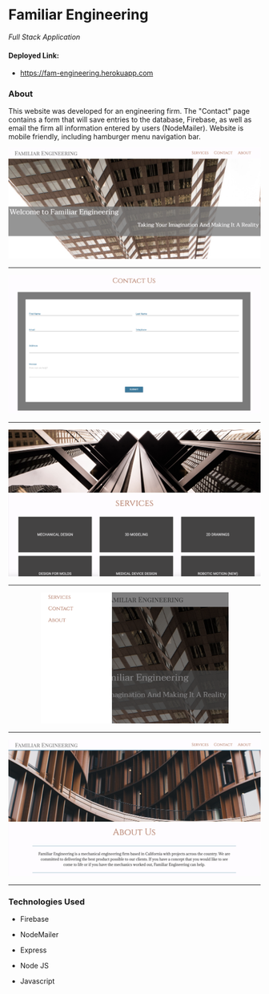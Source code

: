 

#  Familiar Engineering 
 _Full Stack Application_

#### Deployed Link:
* https://fam-engineering.herokuapp.com

### About

This website was developed for an engineering firm. The "Contact" page contains a form that will save entries to the database, Firebase, as well as email the firm all information entered by users (NodeMailer). Website is mobile friendly, including hamburger menu navigation bar. 

<p align="center"><img src="./public/images/FamScrnSht1.png" alt=“Scrape Preview Top” width="675"></p>

***

<p align="center"><img src="./public/images/FamScrnSht2.png" alt=“Scrape Preview Top” width="675"></p>

***

<p align="center"><img src="./public/images/FamScrnSht3.png" alt=“Scrape Preview Top” width="675"></p>

***

<p align="center"><img src="./public/images/FamScrnSht4.png" alt=“Scrape Preview Top” width="375"></p>

***

<p align="center"><img src="./public/images/FamScrnSht5.png" alt=“Scrape Preview Top” width="675"></p>

***

### Technologies Used

* Firebase

* NodeMailer

* Express

* Node JS

* Javascript

